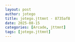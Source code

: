 ```yaml
---
layout: post
author: jotego
title: jotego.jttmnt - 8735af8
date: 2025-08-15
categories: [Arcade, jttmnt]
tags: [jotego.jttmnt]
---
```


